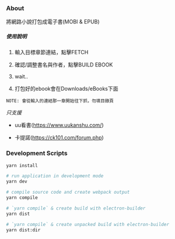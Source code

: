 ### About

將網路小說打包成電子書(MOBI & EPUB)

##### 使用說明

1. 輸入目標章節連結，點擊FETCH

2. 確認/調整書名與作者，點擊BUILD EBOOK

3. wait..

4. 打包好的ebook會在Downloads/eBooks下面

`NOTE: 會從輸入的連結那一章開始往下抓，勿填目錄頁`

*只支援*

* uu看書(https://www.uukanshu.com/)

* 卡提諾(https://ck101.com/forum.php)

### Development Scripts

```bash
yarn install

# run application in development mode
yarn dev

# compile source code and create webpack output
yarn compile

# `yarn compile` & create build with electron-builder
yarn dist

# `yarn compile` & create unpacked build with electron-builder
yarn dist:dir
```
